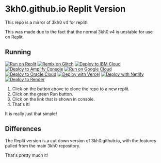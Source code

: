 # 3kh0.github.io Replit Version

This repo is a mirror of 3kh0 v4 for replit!

This was made due to the fact that the normal 3kh0 v4 is unstable for use on Replit.

## Running

[![Run on Replit](https://binbashbanana.github.io/deploy-buttons/buttons/remade/replit.svg)](https://github.com/Rahib777-7/3kh0replit)
[![Remix on Glitch](https://binbashbanana.github.io/deploy-buttons/buttons/remade/glitch.svg)](https://glitch.com/edit/#!/import/github/Rahib777-7/3kh0replit)
[![Deploy to IBM Cloud](https://binbashbanana.github.io/deploy-buttons/buttons/remade/ibmcloud.svg)](https://cloud.ibm.com/devops/setup/deploy?repository=https://github.com/Rahib777-7/3kh0replit)
[![Deploy to Amplify Console](https://binbashbanana.github.io/deploy-buttons/buttons/remade/amplifyconsole.svg)](https://console.aws.amazon.com/amplify/home#/deploy?repo=https://github.com/Rahib777-7/3kh0replit)
[![Run on Google Cloud](https://binbashbanana.github.io/deploy-buttons/buttons/remade/googlecloud.svg)](https://deploy.cloud.run/?git_repo=https://github.com/BinBashBanana/Rahib777-7/3kh0replit)
[![Deploy to Oracle Cloud](https://binbashbanana.github.io/deploy-buttons/buttons/remade/oraclecloud.svg)](https://cloud.oracle.com/resourcemanager/stacks/create?zipUrl=https://github.com/Rahib777-7/3kh0replit/archive/refs/heads/main.zip)
[![Deploy with Vercel](https://binbashbanana.github.io/deploy-buttons/buttons/remade/vercel.svg)](https://vercel.com/new/clone?repository-url=https%3A%2F%2Fgithub.com%2FRahib777-7%2F3kh0replit) 
[![Deploy with Netlify](https://binbashbanana.github.io/deploy-buttons/buttons/remade/netlify.svg)](https://app.netlify.com/start/deploy?repository=https://Rahib777-7/3kh0replit)
[![Deploy to Render](https://binbashbanana.github.io/deploy-buttons/buttons/remade/render.svg)](https://render.com/deploy?repo=https://github.com/Rahib777-7/3kh0replit)

1. Click on the button above to clone the repo to a new replit.
2. Click on the green Run button.
3. Click on the link that is shown in console.
4. That's it!

It is really just that simple!


## Differences

The Replit version is a cut down version of 3kh0.github.io, with the features pulled from the main 3kh0 repository.

That's pretty much it!
